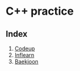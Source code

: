 # C++ practice

## Index
01. [Codeup](https://github.com/sjpark-dev/cpp-practice/tree/master/codeup)
02. [Inflearn](https://github.com/sjpark-dev/cpp-practice/tree/master/inflearn)
03. [Baekjoon](https://github.com/sjpark-dev/cpp-practice/tree/master/baekjoon)
